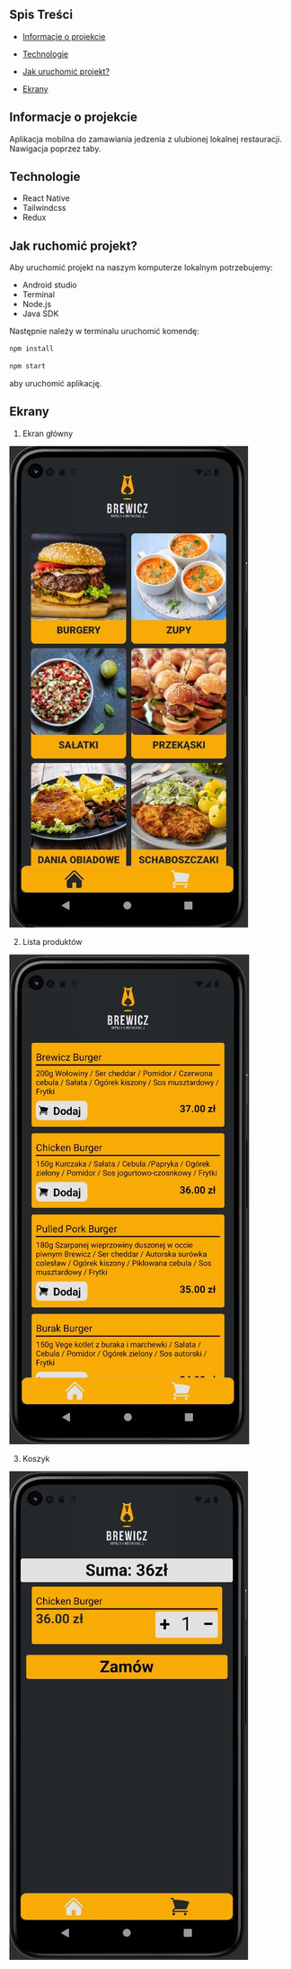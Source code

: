  ## Spis Treści
* [Informacje o projekcie](#informacje-o-projekcie)

* [Technologie](#technologie)

* [Jak uruchomić projekt?](#jak-uruchomić-projekt)

* [Ekrany](#ekrany)

## Informacje o projekcie

Aplikacja mobilna do zamawiania jedzenia z ulubionej lokalnej restauracji. Nawigacja poprzez taby.

## Technologie

* React Native
* Tailwindcss
* Redux

## Jak ruchomić projekt?

Aby uruchomić projekt na naszym komputerze lokalnym potrzebujemy:

* Android studio
* Terminal
* Node.js
* Java SDK

Następnie należy w terminalu uruchomić komendę:

```javascript 
npm install
```

```javascript 
npm start
```

aby uruchomić aplikację.

## Ekrany

1. Ekran główny

![Strona Główna](./readmeAssets/main.jpg)

2. Lista produktów

![Lista produktów](./readmeAssets/products.jpg)

3. Koszyk

![Koszyk](./readmeAssets/cart.jpg)

